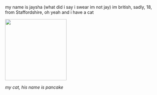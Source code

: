 my name is jaysha (what did i say i swear im not jay) im british, sadly, 18, from Staffordshire, oh yeah and i have a cat


<img src="https://github.com/iswearimnotjay/iswearimnotjay.github.io/assets/113044914/6d0accf3-87d0-42ea-87df-3425d7a47a2b)https://github.com/iswearimnotjay/iswearimnotjay.github.io/assets/113044914/6d0accf3-87d0-42ea-87df-3425d7a47a2b" width="200">

*my cat, his name is pancake*
</p>
